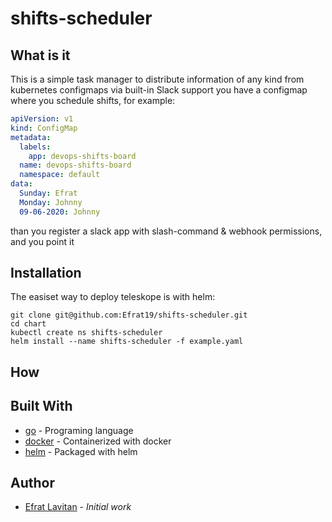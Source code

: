 # shifts-scheduler

## What is it

This is a simple task manager to distribute information of any kind from kubernetes configmaps via built-in Slack support
you have a configmap where you schedule shifts, for example:
```yaml
apiVersion: v1
kind: ConfigMap
metadata:
  labels:
    app: devops-shifts-board
  name: devops-shifts-board
  namespace: default
data:
  Sunday: Efrat
  Monday: Johnny
  09-06-2020: Johnny
```
than you register a slack app with slash-command & webhook permissions, and you point it 

## Installation

The easiset way to deploy teleskope is with helm:
```shell
git clone git@github.com:Efrat19/shifts-scheduler.git
cd chart
kubectl create ns shifts-scheduler
helm install --name shifts-scheduler -f example.yaml
```

## How 

## Built With

* [go](https://golang.org/) - Programing language
* [docker](https://www.docker.com/) - Containerized with docker
* [helm](https://www.helm.sh/) - Packaged with helm

## Author

* [Efrat Lavitan](https://github.com/efrat19) - *Initial work*

